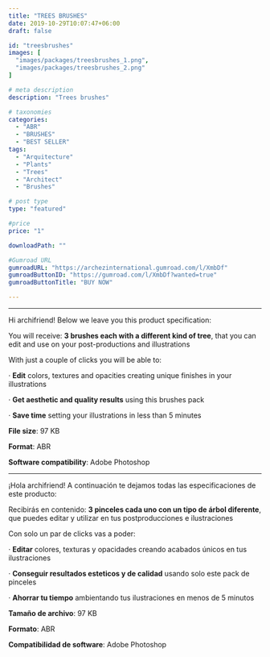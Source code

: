```yaml
---
title: "TREES BRUSHES"
date: 2019-10-29T10:07:47+06:00
draft: false

id: "treesbrushes"
images: [
  "images/packages/treesbrushes_1.png",
  "images/packages/treesbrushes_2.png"
]

# meta description
description: "Trees brushes"

# taxonomies
categories:
  - "ABR"
  - "BRUSHES"
  - "BEST SELLER"
tags:
  - "Arquitecture"
  - "Plants"
  - "Trees"
  - "Architect"
  - "Brushes"

# post type
type: "featured"

#price
price: "1"

downloadPath: ""

#Gumroad URL
gumroadURL: "https://archezinternational.gumroad.com/l/XmbDf"
gumroadButtonID: "https://gumroad.com/l/XmbDf?wanted=true"
gumroadButtonTitle: "BUY NOW"

---
```


___

Hi archifriend! Below we leave you this product specification:

You will receive: **3 brushes each with a different kind of tree**, that you can edit and use on your post-productions and illustrations

With just a couple of clicks you will be able to:

· **Edit** colors, textures and opacities creating unique finishes in your illustrations

· **Get aesthetic and quality results** using this brushes pack

· **Save time** setting your illustrations in less than 5 minutes

**File size**: 97 KB

**Format**: ABR

**Software compatibility**: Adobe Photoshop

_____

¡Hola archifriend! A continuación te dejamos todas las especificaciones de este producto:

Recibirás en contenido: **3 pinceles cada uno con un tipo de árbol diferente**, que puedes editar y utilizar en tus postproducciones e ilustraciones

Con solo un par de clicks vas a poder:

· **Editar** colores, texturas y opacidades creando acabados únicos en tus ilustraciones

· **Conseguir resultados esteticos y de calidad** usando solo este pack de pinceles

· **Ahorrar tu tiempo** ambientando tus ilustraciones en menos de 5 minutos

**Tamaño de archivo**: 97 KB

**Formato**: ABR

**Compatibilidad de software**: Adobe Photoshop